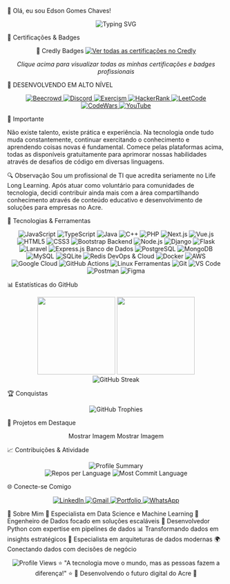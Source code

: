 👋 Olá, eu sou Edson Gomes Chaves!
<div align="center">
  <img src="https://readme-typing-svg.herokuapp.com?font=Fira+Code&size=22&duration=3000&pause=1000&color=36BCF7&center=true&vCenter=true&width=600&lines=Desenvolvedor+Full+Stack;Apaixonado+por+Tecnologia;Sempre+Aprendendo+Algo+Novo;Empreendedor+Digital" alt="Typing SVG" />
</div>

🏅 Certificações & Badges
<div align="center">
🎯 Credly Badges
  <a href="https://www.credly.com/users/edson-gomes-chaves/badges">
    <img src="https://img.shields.io/badge/Ver_Certificações-FF6B00?style=for-the-badge&logo=credly&logoColor=white" alt="Ver todas as certificações no Credly"/>
  </a>
  <p><em>Clique acima para visualizar todas as minhas certificações e badges profissionais</em></p>
</div>

🎯 DESENVOLVENDO EM ALTO NÍVEL
<div align="center">
  <!-- Badges de plataformas -->
  <a href="https://beecrowd.com.br/judge/pt/profile/Edsongom1">
    <img src="https://img.shields.io/badge/BEECROWD-1E1E1E?style=for-the-badge&logo=beecrowd&logoColor=white" alt="Beecrowd"/>
  </a>
  <a href="https://discord.gg/Edsongom1">
    <img src="https://img.shields.io/badge/DISCORD-5865F2?style=for-the-badge&logo=discord&logoColor=white" alt="Discord"/>
  </a>
  <a href="https://exercism.org/profiles/Edsongom1">
    <img src="https://img.shields.io/badge/EXERCISM-009CAB?style=for-the-badge&logo=exercism&logoColor=white" alt="Exercism"/>
  </a>
  <a href="https://www.hackerrank.com/Edsongom1">
    <img src="https://img.shields.io/badge/HACKERRANK-2EC866?style=for-the-badge&logo=hackerrank&logoColor=white" alt="HackerRank"/>
  </a>
  <a href="https://leetcode.com/Edsongom1">
    <img src="https://img.shields.io/badge/LEETCODE-FFA116?style=for-the-badge&logo=leetcode&logoColor=white" alt="LeetCode"/>
  </a>
  <a href="https://www.codewars.com/users/Edsongom1">
    <img src="https://img.shields.io/badge/CODEWARS-B1361E?style=for-the-badge&logo=codewars&logoColor=white" alt="CodeWars"/>
  </a>
  <a href="https://youtube.com/@Edsongom1">
    <img src="https://img.shields.io/badge/YOUTUBE-FF0000?style=for-the-badge&logo=youtube&logoColor=white" alt="YouTube"/>
  </a>
</div>

📌 Importante

Não existe talento, existe prática e experiência. Na tecnologia onde tudo muda constantemente, continuar exercitando o conhecimento e aprendendo coisas novas é fundamental. Comece pelas plataformas acima, todas as disponíveis gratuitamente para aprimorar nossas habilidades através de desafios de código em diversas linguagens.


🔍 Observação
Sou um profissional de TI que acredita seriamente no Life Long Learning. Após atuar como voluntário para comunidades de tecnologia, decidi contribuir ainda mais com a área compartilhando conhecimento através de conteúdo educativo e desenvolvimento de soluções para empresas no Acre.

🚀 Tecnologias & Ferramentas
<div align="center">
 <a Linguagens
  <img src="https://img.shields.io/badge/Python-3776AB?style=for-the-badge&logo=python&logoColor=white" alt="Python"/>
  <img src="https://img.shields.io/badge/JavaScript-F7DF1E?style=for-the-badge&logo=javascript&logoColor=black" alt="JavaScript"/>
  <img src="https://img.shields.io/badge/TypeScript-007ACC?style=for-the-badge&logo=typescript&logoColor=white" alt="TypeScript"/>
  <img src="https://img.shields.io/badge/Java-ED8B00?style=for-the-badge&logo=openjdk&logoColor=white" alt="Java"/>
  <img src="https://img.shields.io/badge/C%2B%2B-00599C?style=for-the-badge&logo=c%2B%2B&logoColor=white" alt="C++"/>
  <img src="https://img.shields.io/badge/PHP-777BB4?style=for-the-badge&logo=php&logoColor=white" alt="PHP"/>
 </a> <a Frontend
  <img src="https://img.shields.io/badge/React-20232A?style=for-the-badge&logo=react&logoColor=61DAFB" alt="React"/>
  <img src="https://img.shields.io/badge/Next.js-000000?style=for-the-badge&logo=nextdotjs&logoColor=white" alt="Next.js"/>
  <img src="https://img.shields.io/badge/Vue.js-35495E?style=for-the-badge&logo=vuedotjs&logoColor=4FC08D" alt="Vue.js"/>
  <img src="https://img.shields.io/badge/HTML5-E34F26?style=for-the-badge&logo=html5&logoColor=white" alt="HTML5"/>
  <img src="https://img.shields.io/badge/CSS3-1572B6?style=for-the-badge&logo=css3&logoColor=white" alt="CSS3"/>
  <img src="https://img.shields.io/badge/Bootstrap-563D7C?style=for-the-badge&logo=bootstrap&logoColor=white" alt="Bootstrap"/>
Backend
  <img src="https://img.shields.io/badge/Node.js-43853D?style=for-the-badge&logo=node.js&logoColor=white" alt="Node.js"/>
  <img src="https://img.shields.io/badge/Django-092E20?style=for-the-badge&logo=django&logoColor=white" alt="Django"/>
  <img src="https://img.shields.io/badge/Flask-000000?style=for-the-badge&logo=flask&logoColor=white" alt="Flask"/>
  <img src="https://img.shields.io/badge/Laravel-FF2D20?style=for-the-badge&logo=laravel&logoColor=white" alt="Laravel"/>
  <img src="https://img.shields.io/badge/Express.js-404D59?style=for-the-badge" alt="Express.js"/>
Banco de Dados
  <img src="https://img.shields.io/badge/PostgreSQL-316192?style=for-the-badge&logo=postgresql&logoColor=white" alt="PostgreSQL"/>
  <img src="https://img.shields.io/badge/MongoDB-4EA94B?style=for-the-badge&logo=mongodb&logoColor=white" alt="MongoDB"/>
  <img src="https://img.shields.io/badge/MySQL-005C84?style=for-the-badge&logo=mysql&logoColor=white" alt="MySQL"/>
  <img src="https://img.shields.io/badge/SQLite-07405E?style=for-the-badge&logo=sqlite&logoColor=white" alt="SQLite"/>
  <img src="https://img.shields.io/badge/Redis-DC382D?style=for-the-badge&logo=redis&logoColor=white" alt="Redis"/>
DevOps & Cloud
  <img src="https://img.shields.io/badge/Docker-2496ED?style=for-the-badge&logo=docker&logoColor=white" alt="Docker"/>
  <img src="https://img.shields.io/badge/AWS-232F3E?style=for-the-badge&logo=amazon-aws&logoColor=white" alt="AWS"/>
  <img src="https://img.shields.io/badge/Google_Cloud-4285F4?style=for-the-badge&logo=google-cloud&logoColor=white" alt="Google Cloud"/>
  <img src="https://img.shields.io/badge/GitHub_Actions-2088FF?style=for-the-badge&logo=github-actions&logoColor=white" alt="GitHub Actions"/>
  <img src="https://img.shields.io/badge/Linux-FCC624?style=for-the-badge&logo=linux&logoColor=black" alt="Linux"/>
Ferramentas
  <img src="https://img.shields.io/badge/Git-F05032?style=for-the-badge&logo=git&logoColor=white" alt="Git"/>
  <img src="https://img.shields.io/badge/VS_Code-007ACC?style=for-the-badge&logo=visual-studio-code&logoColor=white" alt="VS Code"/>
  <img src="https://img.shields.io/badge/Postman-FF6C37?style=for-the-badge&logo=postman&logoColor=white" alt="Postman"/>
  <img src="https://img.shields.io/badge/Figma-F24E1E?style=for-the-badge&logo=figma&logoColor=white" alt="Figma"/>
</div>

📊 Estatísticas do GitHub
<div align="center">
  <img height="180em" src="https://github-readme-stats.vercel.app/api?username=Edsongom1&show_icons=true&theme=dark&include_all_commits=true&count_private=true"/>
  <img height="180em" src="https://github-readme-stats.vercel.app/api/top-langs/?username=Edsongom1&layout=compact&langs_count=7&theme=dark"/>
</div>
<div align="center">
  <img src="https://github-readme-streak-stats.herokuapp.com/?user=Edsongom1&theme=dark" alt="GitHub Streak" />
</div>

🏆 Conquistas
<div align="center">
  <img src="https://github-profile-trophy.vercel.app/?username=Edsongom1&theme=onedark&column=7" alt="GitHub Trophies" />
</div>

💼 Projetos em Destaque
<div align="center">
Mostrar Imagem
Mostrar Imagem
</div>

📈 Contribuições & Atividade
<div align="center">
  <!-- GitHub Profile Summary Cards -->
  <img src="https://github-profile-summary-cards.vercel.app/api/cards/profile-details?username=Edsongom1&theme=dark" alt="Profile Summary" />
</div>
<div align="center">
  <!-- Stats Cards -->
  <img src="https://github-profile-summary-cards.vercel.app/api/cards/repos-per-language?username=Edsongom1&theme=dark" alt="Repos per Language" />
  <img src="https://github-profile-summary-cards.vercel.app/api/cards/most-commit-language?username=Edsongom1&theme=dark" alt="Most Commit Language" />
</div>

🌐 Conecte-se Comigo
<div align="center">
  <a href="https://linkedin.com/in/edsongom">
    <img src="https://img.shields.io/badge/LinkedIn-0077B5?style=for-the-badge&logo=linkedin&logoColor=white" alt="LinkedIn"/>
  </a>
  <a href="mailto:edsgom@gmail.com">
    <img src="https://img.shields.io/badge/Gmail-D14836?style=for-the-badge&logo=gmail&logoColor=white" alt="Gmail"/>
  </a>
  <a href="https://empresasnoacre.com.br">
    <img src="https://img.shields.io/badge/Portfolio-FF5722?style=for-the-badge&logo=google-chrome&logoColor=white" alt="Portfolio"/>
  </a>
  <a href="https://wa.me/5568999999999">
    <img src="https://img.shields.io/badge/WhatsApp-25D366?style=for-the-badge&logo=whatsapp&logoColor=white" alt="WhatsApp"/>
  </a>
</div>

🎯 Sobre Mim
🌱 Especialista em Data Science e Machine Learning
💼 Engenheiro de Dados focado em soluções escaláveis
🚀 Desenvolvedor Python com expertise em pipelines de dados
📊 Transformando dados em insights estratégicos
🔧 Especialista em arquiteturas de dados modernas
🌍 Conectando dados com decisões de negócio

<div align="center">
  <img src="https://komarev.com/ghpvc/?username=Edsongom1&color=blue&style=flat" alt="Profile Views" />
⭐ "A tecnologia move o mundo, mas as pessoas fazem a diferença!" ⭐
💚 Desenvolvendo o futuro digital do Acre 💚
</div>
